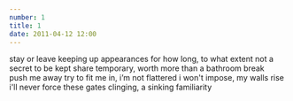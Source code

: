 ```yaml
---
number: 1
title: 1
date: 2011-04-12 12:00
---
```


stay or leave
keeping up appearances
for how long, to what extent
not a secret to be kept
share temporary, worth more than
a bathroom break
 
push me away
try to fit me in, i’m not flattered
i won't impose, my walls rise
i'll never force these gates
clinging, a sinking familiarity